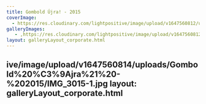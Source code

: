 ```yaml
---
title: Gombold Újra! - 2015
coverImage:
  - https://res.cloudinary.com/lightpositive/image/upload/v1647560812/uploads/Gombold%20%C3%9Ajra%21%20-%202015/IMG_3023-1.jpg
galleryImages:
   - ,https://res.cloudinary.com/lightpositive/image/upload/v1647560812/uploads/Gombold%20%C3%9Ajra%21%20-%202015/IMG_3023-1.jpg
layout: galleryLayout_corporate.html
---
```

ive/image/upload/v1647560814/uploads/Gombold%20%C3%9Ajra%21%20-%202015/IMG_3015-1.jpg
layout: galleryLayout_corporate.html
---
